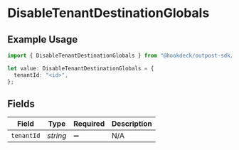 # DisableTenantDestinationGlobals

## Example Usage

```typescript
import { DisableTenantDestinationGlobals } from "@hookdeck/outpost-sdk/models/operations";

let value: DisableTenantDestinationGlobals = {
  tenantId: "<id>",
};
```

## Fields

| Field              | Type               | Required           | Description        |
| ------------------ | ------------------ | ------------------ | ------------------ |
| `tenantId`         | *string*           | :heavy_minus_sign: | N/A                |